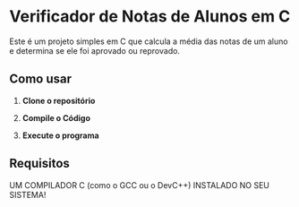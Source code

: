 # Verificador de Notas de Alunos em C

Este é um projeto simples em C que calcula a média das notas de um aluno e determina se ele foi aprovado ou reprovado.

## Como usar

1. **Clone o repositório**

2. **Compile o Código**

3. **Execute o programa**
 
## Requisitos

UM COMPILADOR C (como o GCC ou o DevC++) INSTALADO NO SEU SISTEMA!


